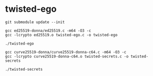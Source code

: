 # twisted-ego

    git submodule update --init

    gcc ed25519-donna/ed25519.c -m64 -O3 -c
    gcc -lcrypto ed25519.o twisted-ego.c -o twisted-ego
    
    ./twisted-ego

    gcc curve25519-donna/curve25519-donna-c64.c -m64 -O3 -c
    gcc -lcrypto curve25519-donna-c64.o twisted-secrets.c -o twisted-secrets
    
    ./twisted-secrets
